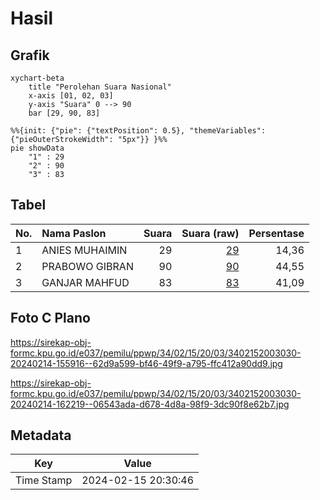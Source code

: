 # Hasil

## Grafik

```mermaid
xychart-beta
    title "Perolehan Suara Nasional"
    x-axis [01, 02, 03]
    y-axis "Suara" 0 --> 90
    bar [29, 90, 83]
```

```mermaid
%%{init: {"pie": {"textPosition": 0.5}, "themeVariables": {"pieOuterStrokeWidth": "5px"}} }%%
pie showData
    "1" : 29
    "2" : 90
    "3" : 83
```

## Tabel

| No. | Nama Paslon    | Suara | Suara (raw) | Persentase |
|:--- |:-------------- | -----:| -----------:| ----------:|
| 1   | ANIES MUHAIMIN | 29    | [29][p-1]   | 14,36      |
| 2   | PRABOWO GIBRAN | 90    | [90][p-2]   | 44,55      |
| 3   | GANJAR MAHFUD  | 83    | [83][p-3]   | 41,09      |


[p-1]: https://github.com/gigit-pemilu/pemilu-2024/blob/main/pilpres/hitung-suara/sub/34-di-yogyakarta/sub/02-bantul/sub/15-sewon/sub/2003-bangunharjo/sub/030-tps/sub/paslon-1.txt
[p-2]: https://github.com/gigit-pemilu/pemilu-2024/blob/main/pilpres/hitung-suara/sub/34-di-yogyakarta/sub/02-bantul/sub/15-sewon/sub/2003-bangunharjo/sub/030-tps/sub/paslon-2.txt
[p-3]: https://github.com/gigit-pemilu/pemilu-2024/blob/main/pilpres/hitung-suara/sub/34-di-yogyakarta/sub/02-bantul/sub/15-sewon/sub/2003-bangunharjo/sub/030-tps/sub/paslon-3.txt

## Foto C Plano

https://sirekap-obj-formc.kpu.go.id/e037/pemilu/ppwp/34/02/15/20/03/3402152003030-20240214-155916--62d9a599-bf46-49f9-a795-ffc412a90dd9.jpg

https://sirekap-obj-formc.kpu.go.id/e037/pemilu/ppwp/34/02/15/20/03/3402152003030-20240214-162219--06543ada-d678-4d8a-98f9-3dc90f8e62b7.jpg


## Metadata

| Key        | Value               |
| ---------- | ------------------- |
| Time Stamp | 2024-02-15 20:30:46 |



